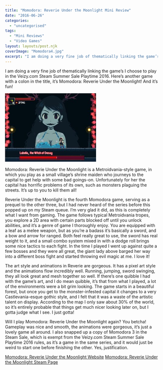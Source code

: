 ```yaml
---
title: "Momodora: Reverie Under the Moonlight Mini Review"
date: "2016-06-26"
categories: 
  - "uncategorised"
tags: 
  - "Mini Reviews"
  - "Video Games"
layout: layouts/post.njk
coverImage: "Momodora4.jpg"
excerpt: "I am doing a very fine job of thematically linking the game’s I choose to play in the Veizy.com Steam Summer Sale Playtime 2016. Here’s another game with a colon in the title, it’s Momodora: Reverie Under the Moonlight! And it’s fun!"
---
```

I am doing a very fine job of thematically linking the game’s I choose to play in the Veizy.com Steam Summer Sale Playtime 2016. Here’s another game with a colon in the title, it’s Momodora: Reverie Under the Moonlight! And it’s fun!

![Momodora gameplay](images/Momodora4-300x225.jpg "A screenshot that I can only imagine is used in every single review of this game")

Momodora: Reverie Under the Moonlight is a Metroidvania-style game, in which you play as a small village’s shrine maiden who journeys to the capital to get help with some bad goings-on. Unfortunately for her the capital has horrific problems of its own, such as monsters plaguing the streets. It’s up to you to kill them all!

Reverie Under the Moonlight is the fourth Momodora game, serving as a prequel to the other three, but I had never heard of the series before this popped up on my Steam queue. I’m very glad it did, as this is completely what I want from gaming. The game follows typical Metroidvania tropes, you explore a 2D area with certain parts blocked off until you unlock abilities, and it’s a genre of game I thoroughly enjoy. You are equipped with a leaf as a melee weapon, but as you’re a badass it’s basically a sword, and a bow and arrow for ranged. Both feel really great to use, the sword has real weight to it, and a small combo system mixed in with a dodge roll brings some nice tactics to each fight. In the time I played I went up against quite a few bosses and they were all great, the giant lady above barged her way into a different boss fight and started throwing evil magic at me. I love it!

The art style and animations in Reverie are gorgeous. It has a pixel art style and the animations flow incredibly well. Running, jumping, sword swinging, they all look great and mesh together so well. If there’s one quibble I had with the game’s art, and I do mean quibble, it’s that from what I played, a lot of the environments were a bit grim looking. The game starts in a beautiful forest, but once you get to the monster-infested capital it changes to a very Castlevania-esque gothic style, and I felt that it was a waste of the artistic talent on display. According to the map I only saw about 30% of the world, so it’s entirely probable that things get much nicer looking later on, but I gotta judge what I see. I just gotta!

Will I play Momodora: Reverie Under the Moonlight again? You betcha! Gameplay was nice and smooth, the animations were gorgeous, it’s just a lovely game all around. I also snapped up a copy of Momodora 3 in the Steam Sale, which is exempt from the Veizy.com Steam Summer Sale Playtime 2016 rules, as it’s a game in the same series, and it would just be weird to start one before finishing the other. Yes, justification.

[Momodora: Reverie Under the Moonlight Website](http://bombservice.com/) [Momodora: Reverie Under the Moonlight Steam Page](http://store.steampowered.com/app/428550/Momodora_Reverie_Under_The_Moonlight/)

